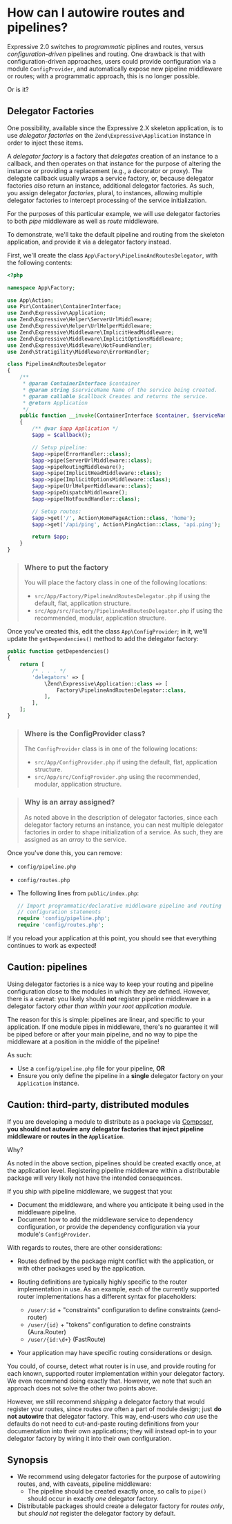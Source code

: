 # How can I autowire routes and pipelines?

Expressive 2.0 switches to _programmatic_ piplines and routes, versus
_configuration-driven_ pipelines and routing. One drawback is that with
configuration-driven approaches, users could provide configuration via a module
`ConfigProvider`, and automatically expose new pipeline middleware or routes;
with a programmatic approach, this is no longer possible.

Or is it?

## Delegator Factories

One possibility, available since the Expressive 2.X skeleton application, is to
use _delegator factories_ on the `Zend\Expressive\Application` instance in order
to inject these items.

A _delegator factory_ is a factory that _delegates_ creation of an instance to a
callback, and then operates on that instance for the purpose of altering the
instance or providing a replacement (e.g., a decorator or proxy). The delegate
callback usually wraps a service factory, or, because delegator factories
_also_ return an instance, additional delegator factories. As such, you assign
delegator _factories_, plural, to instances, allowing multiple delegator
factories to intercept processing of the service initialization.

For the purposes of this particular example, we will use delegator factories to
both _pipe_ middleware as well as _route_ middleware.

To demonstrate, we'll take the default pipeline and routing from the skeleton
application, and provide it via a delegator factory instead.

First, we'll create the class `App\Factory\PipelineAndRoutesDelegator`, with
the following contents:

```php
<?php

namespace App\Factory;

use App\Action;
use Psr\Container\ContainerInterface;
use Zend\Expressive\Application;
use Zend\Expressive\Helper\ServerUrlMiddleware;
use Zend\Expressive\Helper\UrlHelperMiddleware;
use Zend\Expressive\Middleware\ImplicitHeadMiddleware;
use Zend\Expressive\Middleware\ImplicitOptionsMiddleware;
use Zend\Expressive\Middleware\NotFoundHandler;
use Zend\Stratigility\Middleware\ErrorHandler;

class PipelineAndRoutesDelegator
{
    /**
     * @param ContainerInterface $container
     * @param string $serviceName Name of the service being created.
     * @param callable $callback Creates and returns the service.
     * @return Application
     */
    public function __invoke(ContainerInterface $container, $serviceName, callable $callback)
    {
        /** @var $app Application */
        $app = $callback();

        // Setup pipeline:
        $app->pipe(ErrorHandler::class);
        $app->pipe(ServerUrlMiddleware::class);
        $app->pipeRoutingMiddleware();
        $app->pipe(ImplicitHeadMiddleware::class);
        $app->pipe(ImplicitOptionsMiddleware::class);
        $app->pipe(UrlHelperMiddleware::class);
        $app->pipeDispatchMiddleware();
        $app->pipe(NotFoundHandler::class);

        // Setup routes:
        $app->get('/', Action\HomePageAction::class, 'home');
        $app->get('/api/ping', Action\PingAction::class, 'api.ping');

        return $app;
    }
}
```

> ### Where to put the factory
>
> You will place the factory class in one of the following locations:
>
> - `src/App/Factory/PipelineAndRoutesDelegator.php` if using the default, flat,
>   application structure.
> - `src/App/src/Factory/PipelineAndRoutesDelegator.php` if using the
>   recommended, modular, application structure.

Once you've created this, edit the class `App\ConfigProvider`; in it, we'll
update the `getDependencies()` method to add the delegator factory:

```php
public function getDependencies()
{
    return [
        /* . . . */
        'delegators' => [
            \Zend\Expressive\Application::class => [
                Factory\PipelineAndRoutesDelegator::class,
            ],
        ],
    ];
}
```

> ### Where is the ConfigProvider class?
>
> The `ConfigProvider` class is in one of the following locations:
>
> - `src/App/ConfigProvider.php` if using the default, flat, application
>   structure.
> - `src/App/src/ConfigProvider.php` using the recommended, modular, application
>   structure.

> ### Why is an array assigned?
>
> As noted above in the description of delegator factories, since each delegator
> factory returns an instance, you can nest multiple delegator factories in
> order to shape initialization of a service. As such, they are assigned as an
> _array_ to the service.

Once you've done this, you can remove:

- `config/pipeline.php`
- `config/routes.php`
- The following lines from `public/index.php`:

  ```php
  // Import programmatic/declarative middleware pipeline and routing
  // configuration statements
  require 'config/pipeline.php';
  require 'config/routes.php';
  ```

If you reload your application at this point, you should see that everything
continues to work as expected!

## Caution: pipelines

Using delegator factories is a nice way to keep your routing and pipeline
configuration close to the modules in which they are defined. However, there is
a caveat: you likely should **not** register pipeline middleware in a delegator
factory _other than within your root application module_.

The reason for this is simple: pipelines are linear, and specific to your
application. If one module pipes in middleware, there's no guarantee it will be
piped before or after your main pipeline, and no way to pipe the middleware at a
position in the middle of the pipeline!

As such:

- Use a `config/pipeline.php` file for your pipeline, **OR**
- Ensure you only define the pipeline in a **single** delegator factory on your
  `Application` instance.

## Caution: third-party, distributed modules

If you are developing a module to distribute as a package via
[Composer](https://getcomposer.org/), **you should not autowire any delegator
factories that inject pipeline middleware or routes in the `Application`**.

Why?

As noted in the above section, pipelines should be created exactly once, at
the application level. Registering pipeline middleware within a distributable
package will very likely not have the intended consequences.

If you ship with pipeline middleware, we suggest that you:

- Document the middleware, and where you anticipate it being used in the
  middleware pipeline.
- Document how to add the middleware service to dependency configuration, or
  provide the dependency configuration via your module's `ConfigProvider`.

With regards to routes, there are other considerations:

- Routes defined by the package might conflict with the application, or with
  other packages used by the application.

- Routing definitions are typically highly specific to the router implementation
  in use. As an example, each of the currently supported router implementations
  has a different syntax for placeholders:

  - `/user/:id` + "constraints" configuration to define constraints (zend-router)
  - `/user/{id}` + "tokens" configuration to define constraints (Aura.Router)
  - `/user/{id:\d+}` (FastRoute)

- Your application may have specific routing considerations or design.

You could, of course, detect what router is in use, and provide routing for each
known, supported router implementation within your delegator factory. We even
recommend doing exactly that. However, we note that such an approach does not
solve the other two points above.

However, we still recommend _shipping_ a delegator factory that would register
your routes, since routes *are* often a part of module design; just **do not
autowire** that delegator factory. This way, end-users who *can* use the
defaults do not need to cut-and-paste routing definitions from your
documentation into their own applications; they will instead opt-in to your
delegator factory by wiring it into their own configuration.

## Synopsis

- We recommend using delegator factories for the purpose of autowiring routes,
  and, with caveats, pipeline middleware:
  - The pipeline should be created exactly once, so calls to `pipe()` should
    occur in exactly _one_ delegator factory.
- Distributable packages should create a delegator factory for _routes only_,
  but _should not_ register the delegator factory by default.
